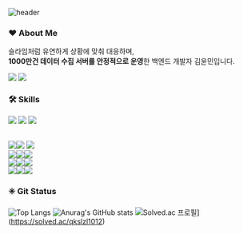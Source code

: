 ![header](https://capsule-render.vercel.app/api?type=cylinder&color=F4F8D3&height=100&section=header&text=슬라임같은%20백엔드%20개발자%20김윤민%20입니다.🙂&fontSize=30)

### ❤️ About Me

슬라임처럼 유연하게 상황에 맞춰 대응하며,<br>
**1000만건 데이터 수집 서버를 안정적으로 운영**한 백엔드 개발자 김윤민입니다.

<!-- info -->
<img src="https://img.shields.io/badge/Email-qkslzl101216@naver.com-F4F8D3?style=flat-square"> <a href="https://www.notion.so/ymin-ssafy/4ff92d57e7d84f8c9366dc777f4b3d68"><img src="https://img.shields.io/badge/portpolio-A6D6D6?style=flat-square"></a>

<!-- skills -->

### 🛠️ Skills

<img src="https://img.shields.io/badge/java-007396?style=for-the-badge&logo=java&logoColor=white"> <img src="https://img.shields.io/badge/springboot-6DB33F?style=for-the-badge&logo=springboot&logoColor=white"> <img src="https://img.shields.io/badge/mysql-4479A1?style=for-the-badge&logo=mysql&logoColor=white">

<br>
<img src="https://img.shields.io/badge/spring%20Data%20JPA-6DB33F?style=for-the-badge&logo=spring&logoColor=white"><img src="https://img.shields.io/badge/queryDsl-%230db7ed.svg?style=for-the-badge&logoColor=white"> <img src="https://img.shields.io/badge/Oracle-F80000?style=for-the-badge&logo=oracle&logoColor=white">

<br>
<img src="https://img.shields.io/badge/Amazon%20EC2-FF9900?style=for-the-badge&logo=Amazon%20EC2&logoColor=white"><img src="https://img.shields.io/badge/nginx-%23009639.svg?style=for-the-badge&logo=nginx&logoColor=white"><img src="https://img.shields.io/badge/docker-%230db7ed.svg?style=for-the-badge&logo=docker&logoColor=white">
<br>
<img src="https://img.shields.io/badge/Selenium-43B02A?style=for-the-badge&logo=Selenium&logoColor=white"><img src="https://img.shields.io/badge/React-61DAFB?style=for-the-badge&logo=React&logoColor=white"><img src="https://img.shields.io/badge/JavaScript-F7DF1E?style=for-the-badge&logo=JavaScript&logoColor=white">
<br>
<img src="https://img.shields.io/badge/git-F05032?style=for-the-badge&logo=git&logoColor=white"><img src="https://img.shields.io/badge/notion-000000?style=for-the-badge&logo=notion&logoColor=white"><img src="https://img.shields.io/badge/mattermost-0058CC?style=for-the-badge&logo=mattermost&logoColor=white">

### ✳️ Git Status

![Top Langs](https://github-readme-stats.vercel.app/api/top-langs/?username=ymkim0216&theme=dracula)
![Anurag's GitHub stats](https://github-readme-stats.vercel.app/api?username=ymkim0216&theme=dracula)
![Solved.ac 프로필](http://mazassumnida.wtf/api/v2/generate_badge?boj=qkslzl1012)](https://solved.ac/qkslzl1012)
